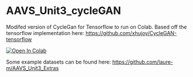 # AAVS_Unit3_cycleGAN
Modifed version of CycleGan for Tensorflow to run on Colab. Based off the tensorflow implementation here: https://github.com/xhujoy/CycleGAN-tensorflow

[![Open In Colab](https://colab.research.google.com/assets/colab-badge.svg)](https://colab.research.google.com/drive/1Bz4YHVjRgAE8B8mr5nrPzMpYPP5WuUec)


Some example datasets can be found here: https://github.com/laure-m/AAVS_Unit3_Extras
